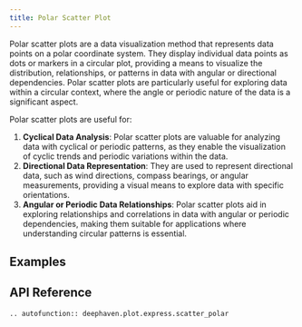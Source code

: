 ```yaml
---
title: Polar Scatter Plot
---
```


Polar scatter plots are a data visualization method that represents data points on a polar coordinate system. They display individual data points as dots or markers in a circular plot, providing a means to visualize the distribution, relationships, or patterns in data with angular or directional dependencies. Polar scatter plots are particularly useful for exploring data within a circular context, where the angle or periodic nature of the data is a significant aspect.

Polar scatter plots are useful for:

1. **Cyclical Data Analysis**: Polar scatter plots are valuable for analyzing data with cyclical or periodic patterns, as they enable the visualization of cyclic trends and periodic variations within the data.
2. **Directional Data Representation**: They are used to represent directional data, such as wind directions, compass bearings, or angular measurements, providing a visual means to explore data with specific orientations.
3. **Angular or Periodic Data Relationships**: Polar scatter plots aid in exploring relationships and correlations in data with angular or periodic dependencies, making them suitable for applications where understanding circular patterns is essential.

## Examples


## API Reference
```{eval-rst}
.. autofunction:: deephaven.plot.express.scatter_polar
```